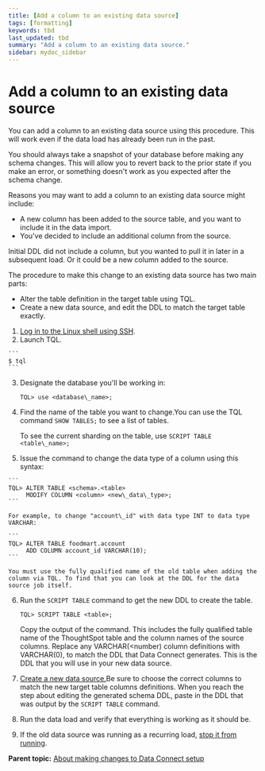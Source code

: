 ```yaml
---
title: [Add a column to an existing data source]
tags: [formatting]
keywords: tbd
last_updated: tbd
summary: "Add a column to an existing data source."
sidebar: mydoc_sidebar
---
```

# Add a column to an existing data source

You can add a column to an existing data source using this procedure. This will work even if the data load has already been run in the past.

You should always take a snapshot of your database before making any schema changes. This will allow you to revert back to the prior state if you make an error, or something doesn't work as you expected after the schema change.

Reasons you may want to add a column to an existing data source might include:

-   A new column has been added to the source table, and you want to include it in the data import.
-   You've decided to include an additional column from the source.

Initial DDL did not include a column, but you wanted to pull it in later in a subsequent load. Or it could be a new column added to the source.

The procedure to make this change to an existing data source has two main parts:

-   Alter the table definition in the target table using TQL.
-   Create a new data source, and edit the DDL to match the target table exactly.

1.   [Log in to the Linux shell using SSH](../../../admin/setup/login_console.html#).
2.   Launch TQL.

    ```
    $ tql
    ```

3.  Designate the database you'll be working in:

    ```
    TQL> use <database\_name>;
    ```

4.  Find the name of the table you want to change.You can use the TQL command `SHOW TABLES;` to see a list of tables.

    To see the current sharding on the table, use `SCRIPT TABLE <table\_name>;`

5.   Issue the command to change the data type of a column using this syntax:

    ```
    TQL> ALTER TABLE <schema>.<table>
         MODIFY COLUMN <column> <new\_data\_type>;
    ```

    For example, to change "account\_id" with data type INT to data type VARCHAR:

    ```
    TQL> ALTER TABLE foodmart.account
         ADD COLUMN account_id VARCHAR(10);
    ```

    You must use the fully qualified name of the old table when adding the column via TQL. To find that you can look at the DDL for the data source job itself.

6.  Run the `SCRIPT TABLE` command to get the new DDL to create the table.

    ```
    TQL> SCRIPT TABLE <table>;
    ```

    Copy the output of the command. This includes the fully qualified table name of the ThoughtSpot table and the column names of the source columns. Replace any VARCHAR\(<number\) column definitions with VARCHAR\(0\), to match the DDL that Data Connect generates. This is the DDL that you will use in your new data source.

7.  [Create a new data source.](../../../shared/conrefs/../../data_connect/data_connect/setup/adding_data_source.html#)Be sure to choose the correct columns to match the new target table columns definitions. When you reach the step about editing the generated schema DDL, paste in the DDL that was output by the `SCRIPT TABLE` command.
8.  Run the data load and verify that everything is working as it should be.
9.   If the old data source was running as a recurring load, [stop it from running](../../../shared/conrefs/../../data_connect/data_connect/making_changes/stop_scheduled_job.html#).

**Parent topic:** [About making changes to Data Connect setup](../../../data_connect/data_connect/making_changes/about_changing_etl_jobs.html)
